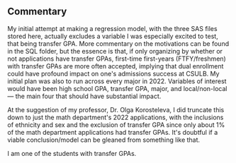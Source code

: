 ## Commentary
My initial attempt at making a regression model, with the three SAS files stored here, actually excludes a variable I was especially excited to test, that being transfer GPA. More commentary on the motivations can be found in the SQL folder, but the essence is that, if only organizing by whether or not applications have transfer GPAs, first-time first-years (FTFY/freshmen) with transfer GPAs are more often accepted, implying that dual enrollment could have profound impact on one's admissions success at CSULB. My initial plan was also to run across every major in 2022. Variables of interest would have been high school GPA, transfer GPA, major, and local/non-local — the main four that should have substantial impact.

At the suggestion of my professor, Dr. Olga Korosteleva, I did truncate this down to just the math department's 2022 applications, with the inclusions of ethnicity and sex and the exclusion of transfer GPA since only about 1% of the math department applications had transfer GPAs. It's doubtful if a viable conclusion/model can be gleaned from something like that.

I am one of the students with transfer GPAs.